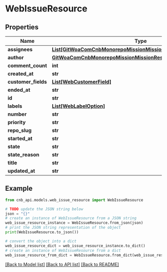 # WebIssueResource


## Properties

Name | Type | Description | Notes
------------ | ------------- | ------------- | -------------
**assignees** | [**List[GitWoaComCnbMonorepoMissionMissionResourceDtoWebUserInfo]**](GitWoaComCnbMonorepoMissionMissionResourceDtoWebUserInfo.md) |  | [optional] 
**author** | [**GitWoaComCnbMonorepoMissionMissionResourceDtoWebUserInfo**](GitWoaComCnbMonorepoMissionMissionResourceDtoWebUserInfo.md) |  | [optional] 
**comment_count** | **int** |  | [optional] 
**created_at** | **str** |  | [optional] 
**customer_fields** | [**List[WebCustomerField]**](WebCustomerField.md) |  | [optional] 
**ended_at** | **str** |  | [optional] 
**id** | **str** |  | [optional] 
**labels** | [**List[WebLabelOption]**](WebLabelOption.md) |  | [optional] 
**number** | **str** |  | [optional] 
**priority** | **str** |  | [optional] 
**repo_slug** | **str** |  | [optional] 
**started_at** | **str** |  | [optional] 
**state** | **str** |  | [optional] 
**state_reason** | **str** |  | [optional] 
**title** | **str** |  | [optional] 
**updated_at** | **str** |  | [optional] 

## Example

```python
from cnb_api.models.web_issue_resource import WebIssueResource

# TODO update the JSON string below
json = "{}"
# create an instance of WebIssueResource from a JSON string
web_issue_resource_instance = WebIssueResource.from_json(json)
# print the JSON string representation of the object
print(WebIssueResource.to_json())

# convert the object into a dict
web_issue_resource_dict = web_issue_resource_instance.to_dict()
# create an instance of WebIssueResource from a dict
web_issue_resource_from_dict = WebIssueResource.from_dict(web_issue_resource_dict)
```
[[Back to Model list]](../README.md#documentation-for-models) [[Back to API list]](../README.md#documentation-for-api-endpoints) [[Back to README]](../README.md)



